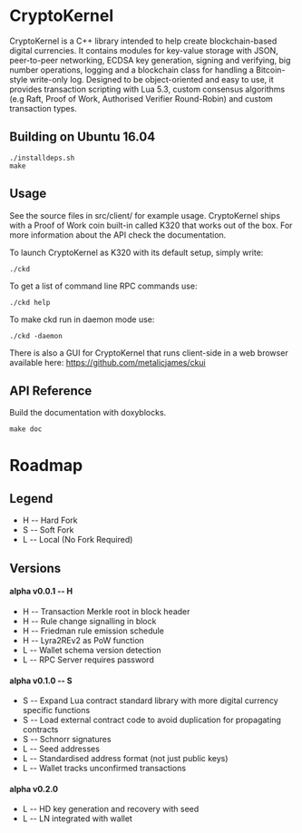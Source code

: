 CryptoKernel
============

CryptoKernel is a C++ library intended to help create blockchain-based digital currencies. It contains modules for key-value storage with JSON, peer-to-peer networking, ECDSA key generation, signing and verifying, big number operations, logging and a blockchain class for handling a Bitcoin-style write-only log. Designed to be object-oriented and easy to use, it provides transaction scripting with Lua 5.3, custom consensus algorithms (e.g Raft, Proof of Work, Authorised Verifier Round-Robin) and custom transaction types. 

Building on Ubuntu 16.04
------------------------

```
./installdeps.sh
make
```

Usage
-----
See the source files in src/client/ for example usage. CryptoKernel ships with a Proof of Work coin built-in called K320 that works out of the box. For more information about the API check the documentation.

To launch CryptoKernel as K320 with its default setup, simply write:

```
./ckd
```

To get a list of command line RPC commands use:
```
./ckd help
```

To make ckd run in daemon mode use:
```
./ckd -daemon
```

There is also a GUI for CryptoKernel that runs client-side in a web browser available here: https://github.com/metalicjames/ckui

API Reference
-------------

Build the documentation with doxyblocks.
```
make doc
```

Roadmap
===

## Legend

   - H -- Hard Fork
   - S -- Soft Fork
   - L -- Local (No Fork Required)

## Versions
#### alpha v0.0.1 -- H
- H -- Transaction Merkle root in block header
- H -- Rule change signalling in block
- H -- Friedman rule emission schedule
- H -- Lyra2REv2 as PoW function 
- L -- Wallet schema version detection
- L -- RPC Server requires password
    
#### alpha v0.1.0 -- S 
- S -- Expand Lua contract standard library with more
digital currency specific functions
- S -- Load external contract code to avoid duplication
for propagating contracts
- S -- Schnorr signatures
- L -- Seed addresses
- L -- Standardised address format (not just public keys)
- L -- Wallet tracks unconfirmed transactions

#### alpha v0.2.0
- L -- HD key generation and recovery with seed
- L -- LN integrated with wallet
